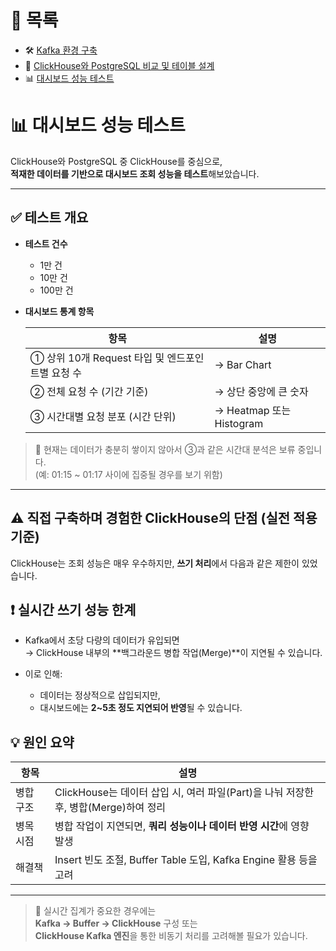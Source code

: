 # 📂 목록

- 🛠️ [Kafka 환경 구축](./kafka_system_development.md)
- 🚀 [ClickHouse와 PostgreSQL 비교 및 테이블 설계](./clickhouse_postgresql.md)
- 📊 [대시보드 성능 테스트](./dashboard.md)

# 📊 대시보드 성능 테스트

ClickHouse와 PostgreSQL 중 ClickHouse를 중심으로,  
**적재한 데이터를 기반으로 대시보드 조회 성능을 테스트**해보았습니다.

---

## ✅ 테스트 개요

- **테스트 건수**

  - 1만 건
  - 10만 건
  - 100만 건

- **대시보드 통계 항목**

  | 항목                                             | 설명                     |
  | ------------------------------------------------ | ------------------------ |
  | ① 상위 10개 Request 타입 및 엔드포인트별 요청 수 | → Bar Chart              |
  | ② 전체 요청 수 (기간 기준)                       | → 상단 중앙에 큰 숫자    |
  | ③ 시간대별 요청 분포 (시간 단위)                 | → Heatmap 또는 Histogram |

> 📌 현재는 데이터가 충분히 쌓이지 않아서 ③과 같은 시간대 분석은 보류 중입니다.  
> (예: 01:15 ~ 01:17 사이에 집중될 경우를 보기 위함)

---

## ⚠️ 직접 구축하며 경험한 ClickHouse의 단점 (실전 적용 기준)

ClickHouse는 조회 성능은 매우 우수하지만, **쓰기 처리**에서 다음과 같은 제한이 있었습니다.

## ❗ 실시간 쓰기 성능 한계

- Kafka에서 초당 다량의 데이터가 유입되면  
  → ClickHouse 내부의 **백그라운드 병합 작업(Merge)**이 지연될 수 있습니다.

- 이로 인해:
  - 데이터는 정상적으로 삽입되지만,
  - 대시보드에는 **2~5초 정도 지연되어 반영**될 수 있습니다.

## 💡 원인 요약

| 항목      | 설명                                                                                |
| --------- | ----------------------------------------------------------------------------------- |
| 병합 구조 | ClickHouse는 데이터 삽입 시, 여러 파일(Part)을 나눠 저장한 후, 병합(Merge)하여 정리 |
| 병목 시점 | 병합 작업이 지연되면, **쿼리 성능이나 데이터 반영 시간**에 영향 발생                |
| 해결책    | Insert 빈도 조절, Buffer Table 도입, Kafka Engine 활용 등을 고려                    |

---

> 📌 실시간 집계가 중요한 경우에는  
> **Kafka → Buffer → ClickHouse** 구성 또는  
> **ClickHouse Kafka 엔진**을 통한 비동기 처리를 고려해볼 필요가 있습니다.
